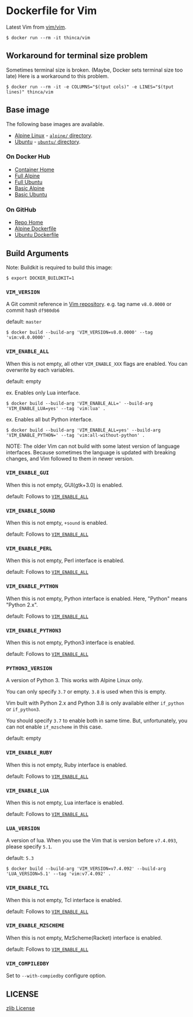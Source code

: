 # Dockerfile for Vim

Latest Vim from [vim/vim](https://github.com/vim/vim).

```
$ docker run --rm -it thinca/vim
```


## Workaround for terminal size problem

Sometimes terminal size is broken.  (Maybe, Docker sets terminal size too late)
Here is a workaround to this problem.

```
$ docker run --rm -it -e COLUMNS="$(tput cols)" -e LINES="$(tput lines)" thinca/vim
```


## Base image

The following base images are available.

- [Alpine Linux](https://hub.docker.com/_/alpine) - [`alpine/` directory](https://github.com/thinca/dockerfile-vim/blob/master/alpine).
- [Ubuntu](      https://hub.docker.com/_/ubuntu) - [`ubuntu/` directory](https://github.com/thinca/dockerfile-vim/blob/master/ubuntu).

### On Docker Hub

- [Container Home](https://hub.docker.com/r/thinca/vim)
- [Full Alpine](   https://hub.docker.com/r/thinca/vim/tags?name=latest-full-alpine)
- [Full Ubuntu](   https://hub.docker.com/r/thinca/vim/tags?name=latest-full-ubuntu)
- [Basic Alpine](  https://hub.docker.com/r/thinca/vim/tags?name=latest-basic-alpine)
- [Basic Ubuntu](  https://hub.docker.com/r/thinca/vim/tags?name=latest-basic-ubuntu)

### On GitHub

- [Repo Home](        https://github.com/thinca/dockerfile-vim/blob/master/alpine/Dockerfile)
- [Alpine Dockerfile](https://github.com/thinca/dockerfile-vim/blob/master/alpine/Dockerfile)
- [Ubuntu Dockerfile](https://github.com/thinca/dockerfile-vim/blob/master/ubuntu/Dockerfile)

## Build Arguments

Note: Buildkit is required to build this image:

```shell
$ export DOCKER_BUILDKIT=1
```


### `VIM_VERSION`

A Git commit reference in [Vim repository](https://github.com/vim/vim). e.g. tag name `v8.0.0000` or commit hash `df980db6`

default: `master`

```
$ docker build --build-arg 'VIM_VERSION=v8.0.0000' --tag 'vim:v8.0.0000' .
```


### `VIM_ENABLE_ALL`

When this is not empty, all other `VIM_ENABLE_XXX` flags are enabled.
You can overwrite by each variables.

default: empty


ex. Enables only Lua interface.
```
$ docker build --build-arg 'VIM_ENABLE_ALL=' --build-arg 'VIM_ENABLE_LUA=yes' --tag 'vim:lua' .
```

ex. Enables all but Python interface.
```
$ docker build --build-arg 'VIM_ENABLE_ALL=yes' --build-arg 'VIM_ENABLE_PYTHON=' --tag 'vim:all-without-python' .
```

NOTE: The older Vim can not build with some latest version of language interfaces.
Because sometimes the language is updated with breaking changes, and Vim followed to them in newer version.


### `VIM_ENABLE_GUI`

When this is not empty, GUI(gtk+3.0) is enabled.

default: Follows to [`VIM_ENABLE_ALL`](#vim_enable_all)


### `VIM_ENABLE_SOUND`

When this is not empty, `+sound` is enabled.

default: Follows to [`VIM_ENABLE_ALL`](#vim_enable_all)


### `VIM_ENABLE_PERL`

When this is not empty, Perl interface is enabled.

default: Follows to [`VIM_ENABLE_ALL`](#vim_enable_all)


### `VIM_ENABLE_PYTHON`

When this is not empty, Python interface is enabled.
Here, "Python" means "Python 2.x".

default: Follows to [`VIM_ENABLE_ALL`](#vim_enable_all)


### `VIM_ENABLE_PYTHON3`

When this is not empty, Python3 interface is enabled.

default: Follows to [`VIM_ENABLE_ALL`](#vim_enable_all)


### `PYTHON3_VERSION`

A version of Python 3.  This works with Alpine Linux only.

You can only specify `3.7` or empty.
`3.8` is used when this is empty.

Vim built with Python 2.x and Python 3.8 is only available either `if_python` or `if_python3`.

You should specify `3.7` to enable both in same time.
But, unfortunately, you can not enable `if_mzscheme` in this case.

default: empty


### `VIM_ENABLE_RUBY`

When this is not empty, Ruby interface is enabled.

default: Follows to [`VIM_ENABLE_ALL`](#vim_enable_all)


### `VIM_ENABLE_LUA`

When this is not empty, Lua interface is enabled.

default: Follows to [`VIM_ENABLE_ALL`](#vim_enable_all)


### `LUA_VERSION`

A version of lua.
When you use the Vim that is version before `v7.4.093`, please specify `5.1`.

default: `5.3`

```
$ docker build --build-arg 'VIM_VERSION=v7.4.092' --build-arg 'LUA_VERSION=5.1' --tag 'vim:v7.4.092' .
```


### `VIM_ENABLE_TCL`

When this is not empty, Tcl interface is enabled.

default: Follows to [`VIM_ENABLE_ALL`](#vim_enable_all)


### `VIM_ENABLE_MZSCHEME`

When this is not empty, MzScheme(Racket) interface is enabled.

default: Follows to [`VIM_ENABLE_ALL`](#vim_enable_all)


### `VIM_COMPILEDBY`

Set to `--with-compiedby` configure option.


## LICENSE

[zlib License](LICENSE.txt)
